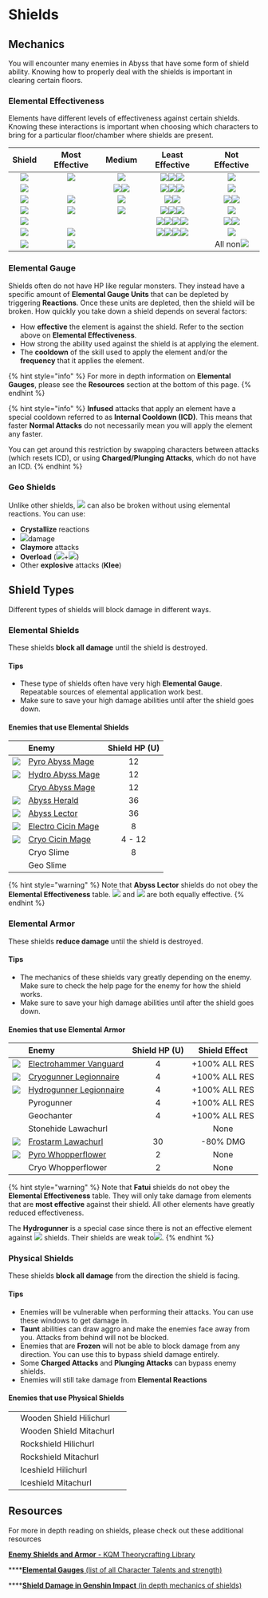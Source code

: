 # Shields

## Mechanics

You will encounter many enemies in Abyss that have some form of shield ability. Knowing how to properly deal with the shields is important in clearing certain floors.

### Elemental Effectiveness

Elements have different levels of effectiveness against certain shields. Knowing these interactions is important when choosing which characters to bring for a particular floor/chamber where shields are present.

| Shield | Most Effective | Medium | Least Effective | Not Effective |
| :---: | :---: | :---: | :---: | :---: |
| ![](../.gitbook/assets/pyro_small.png) | ![](../.gitbook/assets/hydro_small.png) | ![](../.gitbook/assets/electro_small.png) | ![](../.gitbook/assets/cryo_small.png)![](../.gitbook/assets/anemo_small.png)![](../.gitbook/assets/geo_small.png) | ![](../.gitbook/assets/pyro_small.png) |
| ![](../.gitbook/assets/hydro_small.png) |  | ![](../.gitbook/assets/cryo_small.png)![](../.gitbook/assets/electro_small.png) | ![](../.gitbook/assets/pyro_small.png)![](../.gitbook/assets/anemo_small.png)![](../.gitbook/assets/geo_small.png) | ![](../.gitbook/assets/hydro_small.png) |
| ![](../.gitbook/assets/cryo_small.png) | ![](../.gitbook/assets/pyro_small.png) | ![](../.gitbook/assets/electro_small.png) | ![](../.gitbook/assets/anemo_small.png)![](../.gitbook/assets/geo_small.png) | ![](../.gitbook/assets/hydro_small.png)![](../.gitbook/assets/cryo_small.png) |
| ![](../.gitbook/assets/electro_small.png) | ![](../.gitbook/assets/cryo_small.png) | ![](../.gitbook/assets/pyro_small.png) | ![](../.gitbook/assets/hydro_small.png)![](../.gitbook/assets/anemo_small.png)![](../.gitbook/assets/geo_small.png) | ![](../.gitbook/assets/electro_small.png) |
| ![](../.gitbook/assets/anemo_small.png) |  |  | ![](../.gitbook/assets/pyro_small.png)![](../.gitbook/assets/hydro_small.png)![](../.gitbook/assets/cryo_small.png)![](../.gitbook/assets/electro_small.png) | ![](../.gitbook/assets/anemo_small.png)![](../.gitbook/assets/geo_small.png) |
| ![](../.gitbook/assets/geo_small.png) | ![](../.gitbook/assets/geo_small.png) |  | ![](../.gitbook/assets/pyro_small.png)![](../.gitbook/assets/hydro_small.png)![](../.gitbook/assets/cryo_small.png)![](../.gitbook/assets/electro_small.png) | ![](../.gitbook/assets/anemo_small.png) |
| ![](../.gitbook/assets/dendro_small.png) | ![](../.gitbook/assets/pyro_small.png) |  |  | All non![](../.gitbook/assets/pyro_small.png) |

### Elemental Gauge

Shields often do not have HP like regular monsters. They instead have a specific amount of **Elemental Gauge Units** that can be depleted by triggering **Reactions**. Once these units are depleted, then the shield will be broken. How quickly you take down a shield depends on several factors:

* How **effective** the element is against the shield. Refer to the section above on **Elemental Effectiveness**.
* How strong the ability used against the shield is at applying the element.
* The **cooldown** of the skill used to apply the element and/or the **frequency** that it applies the element.

{% hint style="info" %}
For more in depth information on **Elemental Gauges**, please see the **Resources** section at the bottom of this page. 
{% endhint %}

{% hint style="info" %}
**Infused** attacks that apply an element have a special cooldown referred to as **Internal Cooldown \(ICD\)**. This means that faster **Normal Attacks** do not necessarily mean you will apply the element any faster.

You can get around this restriction by swapping characters between attacks \(which resets ICD\), or using **Charged/Plunging Attacks**, which do not have an ICD.
{% endhint %}

### Geo Shields

Unlike other shields, ![](../.gitbook/assets/geo_small.png) can also be broken without using elemental reactions. You can use:

* **Crystallize** reactions
* ![](../.gitbook/assets/geo_small.png)damage
* **Claymore** attacks
* **Overload** \(![](../.gitbook/assets/pyro_small.png)+![](../.gitbook/assets/electro_small.png)\)
* Other **explosive** attacks \(**Klee**\)

## Shield Types

Different types of shields will block damage in different ways.

### Elemental Shields

These shields **block all damage** until the shield is destroyed.

#### Tips

* These type of shields often have very high **Elemental Gauge**. Repeatable sources of elemental application work best.
* Make sure to save your high damage abilities until after the shield goes down.

#### Enemies that use Elemental Shields

|  | Enemy | Shield HP \(U\) |
| :---: | :--- | :---: |
| ![](../.gitbook/assets/abyss-mage-pyro-.jpg)  | [Pyro Abyss Mage](../monsters/abyss-order/pyro-abyss-mage.md) | 12 |
| ![](../.gitbook/assets/abyss-mage-hydro-.jpg)  | [Hydro Abyss Mage](../monsters/abyss-order/hydro-abyss-mage.md) | 12 |
|  | [Cryo Abyss Mage](../monsters/abyss-order/cryo-abyss-mage.md) | 12 |
| ![](../.gitbook/assets/abyss-herald.jpg)  | [Abyss Herald](../monsters/abyss-order/abyss-herald.md) | 36 |
| ![](../.gitbook/assets/abyss-lector.jpg)  | [Abyss Lector](../monsters/abyss-order/abyss-lector.md) | 36 |
| ![](../.gitbook/assets/cicin-mage-electro-.jpg)  | [Electro Cicin Mage](../monsters/fatui/electro-cicin-mage.md) | 8 |
| ![](../.gitbook/assets/cicin-mage-cryo-.jpg)  | [Cryo Cicin Mage](../monsters/fatui/cryo-cicin-mage.md) | 4 - 12 |
|  | Cryo Slime | 8 |
|  | Geo Slime |  |

{% hint style="warning" %}
Note that **Abyss Lector** shields do not obey the **Elemental Effectiveness** table. ![](../.gitbook/assets/cryo_small.png) and ![](../.gitbook/assets/pyro_small.png) are both equally effective.
{% endhint %}

### Elemental Armor

These shields **reduce damage** until the shield is destroyed.

#### Tips

* The mechanics of these shields vary greatly depending on the enemy. Make sure to check the help page for the enemy for how the shield works.
* Make sure to save your high damage abilities until after the shield goes down.

#### Enemies that use Elemental Armor

|  | Enemy | Shield HP \(U\) | Shield Effect |
| :---: | :--- | :---: | :---: |
|  ![](../.gitbook/assets/fatui-electrohammer.jpg) | [Electrohammer Vanguard](../monsters/fatui/electrohammer-vanguard.md) | 4 | +100% ALL RES |
| ![](../.gitbook/assets/fatui-cryogunner.jpg)  | [Cryogunner Legionnaire](../monsters/fatui/cryogunner-legionnaire.md) | 4 | +100% ALL RES |
| ![](../.gitbook/assets/fatui-hydrogunner.png)  | [Hydrogunner Legionnaire](../monsters/fatui/hydrogunner-legionnaire.md) | 4 | +100% ALL RES |
|  | Pyrogunner | 4 | +100% ALL RES |
|  | Geochanter | 4 | +100% ALL RES |
|  | Stonehide Lawachurl |  | None |
| ![](../.gitbook/assets/frostarm_lawachurl.png)  | [Frostarm Lawachurl](../monsters/hilichurls/frostarm-lawachurl.md) | 30 | -80% DMG |
| ![](../.gitbook/assets/whopperflower-pyro-.jpg)  | [Pyro Whopperflower](../monsters/animals/pyro-whopperflower.md) | 2 | None |
|  | Cryo Whopperflower | 2 | None |

{% hint style="warning" %}
Note that **Fatui** shields do not obey the **Elemental Effectiveness** table. They will only take damage from elements that are **most effective** against their shield. All other elements have greatly reduced effectiveness.  
  
The **Hydrogunner** is a special case since there is not an effective element against ![](../.gitbook/assets/hydro_small.png) shields. Their shields are weak to![](../.gitbook/assets/electro_small.png).
{% endhint %}

### Physical Shields

These shields **block all damage** from the direction the shield is facing.

#### Tips

* Enemies will be vulnerable when performing their attacks. You can use these windows to get damage in.
* **Taunt** abilities can draw aggro and make the enemies face away from you. Attacks from behind will not be blocked.
* Enemies that are **Frozen** will not be able to block damage from any direction. You can use this to bypass shield damage entirely.
* Some **Charged Attacks** and **Plunging Attacks** can bypass enemy shields.
* Enemies will still take damage from **Elemental Reactions**

#### Enemies that use Physical Shields

|  |  |  |
| :--- | :--- | :--- |
|  | Wooden Shield Hilichurl |  |
|  | Wooden Shield Mitachurl |  |
|  | Rockshield Hilichurl |  |
|  | Rockshield Mitachurl |  |
|  | Iceshield Hilichurl |  |
|  | Iceshield Mitachurl |  |

## Resources

For more in depth reading on shields, please check out these additional resources

[**Enemy Shields and Armor** - KQM Theorycrafting Library](https://library.keqingmains.com/mechanics/enemies/enemy-shields-armor)

\*\*\*\*[**Elemental Gauges** \(list of all Character Talents and strength\)](https://docs.google.com/spreadsheets/d/1uiJje5yqv7v2UKrWoBAgBMrHrrNemtkooo8JqAGJpP8/edit?usp=sharing)

\*\*\*\*[**Shield Damage in Genshin Impact** \(in depth mechanics of shields\)](https://docs.google.com/spreadsheets/d/1uiJje5yqv7v2UKrWoBAgBMrHrrNemtkooo8JqAGJpP8/edit?usp=sharing)

